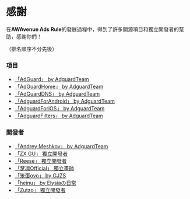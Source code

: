 # 感謝

在**AWAvenue Ads Rule**的發展過程中，得到了許多開源項目和獨立開發者的幫助，感謝你們！

（排名順序不分先後）

### 項目
- [「AdGuard」 by AdguardTeam](https://github.com/AdguardTeam)
- [「AdGuardHome」 by AdguardTeam](https://github.com/AdguardTeam/AdGuardHome)
- [「AdGuardDNS」 by AdguardTeam](https://github.com/AdguardTeam/AdGuardDNS)
- [「AdguardForAndroid」 by AdguardTeam](https://github.com/AdguardTeam/AdguardForAndroid)
- [「AdguardForiOS」 by AdguardTeam](https://github.com/AdguardTeam/AdguardForiOS)
- [「AdguardFilters」 by AdguardTeam](https://github.com/AdguardTeam/AdguardFilters)

### 開發者
- [「Andrey Meshkov」 by AdguardTeam](https://github.com/ameshkov)
- [「ZX GU」 獨立開發者](https://i.pcbeta.com/space-uid-4880620.html)
- [「Reese」 獨立開發者](https://github.com/zjyzip)
- [「梦凛Official」 獨立畫師](https://t.me/menglin0204)
- [「笨蛋ovo」 by GJZS](https://github.com/liuran001)
- [「heinu」 by Elysiaの日常](https://github.com/heinu123)
- [「Zutzo」 獨立開發者](https://github.com/zutzo)